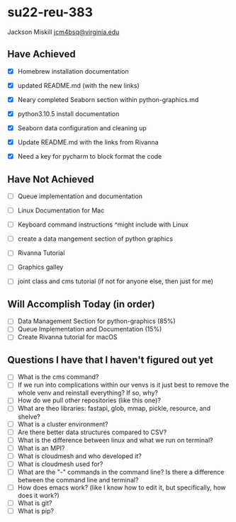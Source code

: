 # su22-reu-383

Jackson Miskill
jcm4bsq@virginia.edu

## Have Achieved 

- [x] Homebrew installation documentation
- [x] updated README.md (with the new links)
- [x] Neary completed Seaborn section within python-graphics.md
- [x] python3.10.5 install documentation
- [x] Seaborn data configuration and cleaning up
- [x] Update README.md with the links from Rivanna
- [x] Need a key for pycharm to block format the code






## Have Not Achieved
- [ ] Queue implementation and documentation
- [ ] Linux Documentation for Mac
- [ ] Keyboard command instructions ^might include with Linux
- [ ] create a data mangement section of python graphics
- [ ] Rivanna Tutorial
- [ ] Graphics galley
- [ ] joint class and cms tutorial (if not for anyone else, then just for me)


## Will Accomplish Today (in order)

- [ ] Data Management Section for python-graphics (85%)
- [ ] Queue Implementation and Documentation (15%)
- [ ] Create Rivanna tutorial for macOS

## Questions I have that I haven't figured out yet
- [ ] What is the cms command?
- [ ] If we run into complications within our venvs is it just best to remove the whole venv and reinstall everything? If so, why?
- [ ] How do we pull other repositories (like this one)?
- [ ] What are theo libraries: fastapi, glob, mmap, pickle, resource, and shelve?
- [ ] What is a cluster environment?
- [ ] Are there better data structures compared to CSV?
- [ ] What is the difference between linux and what we run on terminal?
- [ ] What is an MPI?
- [ ] What is cloudmesh and who developed it?
- [ ] What is cloudmesh used for?
- [ ] What are the "-" commands in the command line? Is there a difference between the command line and terminal?
- [ ] How does emacs work? (like I know how to edit it, but specifically, how does it work?)
- [ ] What is git?
- [ ] What is pip?
